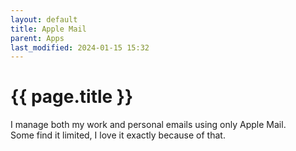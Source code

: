```yaml
---
layout: default
title: Apple Mail
parent: Apps
last_modified: 2024-01-15 15:32
---
```


# {{ page.title }}

I manage both my work and personal emails using only Apple Mail.\
Some find it limited, I love it exactly because of that.

